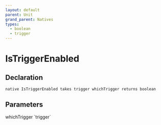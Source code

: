 ```yaml
---
layout: default
parent: Unit
grand_parent: Natives
types:
  - boolean
  - trigger
---
```


# IsTriggerEnabled

## Declaration

```
native IsTriggerEnabled takes trigger whichTrigger returns boolean
```

## Parameters
<dl>
  <dt>whichTrigger `trigger`</dt>
  <dd></dd>
</dl>